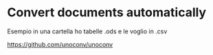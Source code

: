 # Convert documents automatically
Esempio in una cartella ho tabelle .ods e le voglio in .csv

https://github.com/unoconv/unoconv

